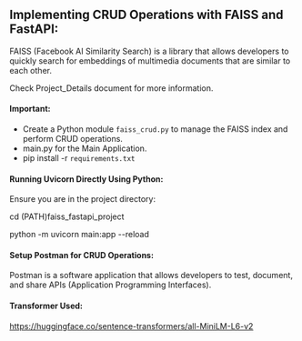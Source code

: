 ## Implementing CRUD Operations with FAISS and FastAPI:

FAISS (Facebook AI Similarity Search) is a library that allows developers to quickly search for embeddings of multimedia documents that are similar to each other.

Check Project_Details document for more information.

#### Important:

- Create a Python module `faiss_crud.py` to manage the FAISS index and perform CRUD operations.
- main.py for the Main Application.
- pip install -r `requirements.txt`


#### Running Uvicorn Directly Using Python:
Ensure you are in the project directory:

cd (PATH)faiss_fastapi_project

python -m uvicorn main:app --reload


#### Setup Postman for CRUD Operations:

Postman is a software application that allows developers to test, document, and share APIs (Application Programming Interfaces).

#### Transformer Used: 
https://huggingface.co/sentence-transformers/all-MiniLM-L6-v2

